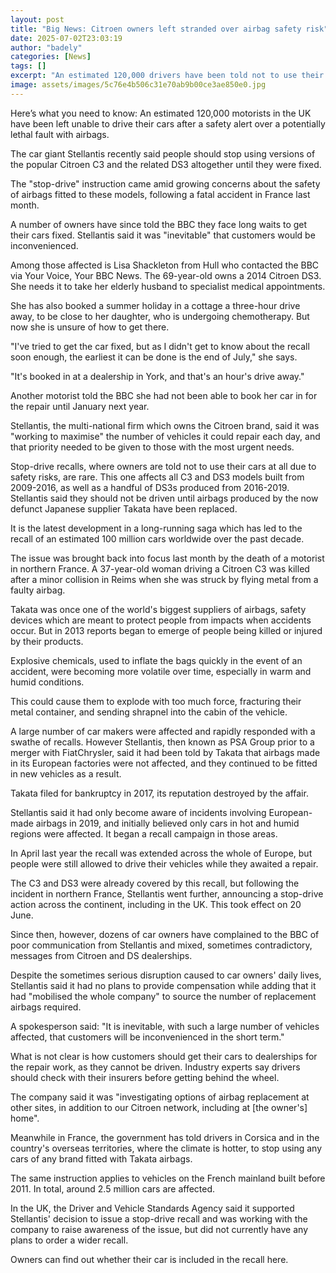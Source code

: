 ```yaml
---
layout: post
title: "Big News: Citroen owners left stranded over airbag safety risk"
date: 2025-07-02T23:03:19
author: "badely"
categories: [News]
tags: []
excerpt: "An estimated 120,000 drivers have been told not to use their vehicles following a fatal accident in France."
image: assets/images/5c76e4b506c31e70ab9b00ce3ae850e0.jpg
---
```


Here’s what you need to know: An estimated 120,000 motorists in the UK have been left unable to drive their cars after a safety alert over a potentially lethal fault with airbags.

The car giant Stellantis recently said people should stop using versions of the popular Citroen C3 and the related DS3 altogether until they were fixed.

The "stop-drive" instruction came amid growing concerns about the safety of airbags fitted to these models, following a fatal accident in France last month.

A number of owners have since told the BBC they face long waits to get their cars fixed. Stellantis said it was "inevitable" that customers would be inconvenienced.

Among those affected is Lisa Shackleton from Hull who contacted the BBC via Your Voice, Your BBC News. The 69-year-old owns a 2014 Citroen DS3. She needs it to take her elderly husband to specialist medical appointments.

She has also booked a summer holiday in a cottage a three-hour drive away, to be close to her daughter, who is undergoing chemotherapy. But now she is unsure of how to get there.

"I've tried to get the car fixed, but as I didn't get to know about the recall soon enough, the earliest it can be done is the end of July," she says.

"It's booked in at a dealership in York, and that's an hour's drive away."

Another motorist told the BBC she had not been able to book her car in for the repair until January next year.

Stellantis, the multi-national firm which owns the Citroen brand, said it was "working to maximise" the number of vehicles it could repair each day, and that priority needed to be given to those with the most urgent needs.

Stop-drive recalls, where owners are told not to use their cars at all due to safety risks, are rare. This one affects all C3 and DS3 models built from 2009-2016, as well as a handful of DS3s produced from 2016-2019. Stellantis said they should not be driven until airbags produced by the now defunct Japanese supplier Takata have been replaced.

It is the latest development in a long-running saga which has led to the recall of an estimated 100 million cars worldwide over the past decade.

The issue was brought back into focus last month by the death of a motorist in northern France. A 37-year-old woman driving a Citroen C3 was killed after a minor collision in Reims when she was struck by flying metal from a faulty airbag.

Takata was once one of the world's biggest suppliers of airbags, safety devices which are meant to protect people from impacts when accidents occur. But in 2013 reports began to emerge of people being killed or injured by their products. 

Explosive chemicals, used to inflate the bags quickly in the event of an accident, were becoming more volatile over time, especially in warm and humid conditions.

This could cause them to explode with too much force, fracturing their metal container, and sending shrapnel into the cabin of the vehicle.

A large number of car makers were affected and rapidly responded with a swathe of recalls. However Stellantis, then known as PSA Group prior to a merger with FiatChrysler, said it had been told by Takata that airbags made in its European factories were not affected, and they continued to be fitted in new vehicles as a result.

Takata filed for bankruptcy in 2017, its reputation destroyed by the affair.

Stellantis said it had only become aware of incidents involving European-made airbags in 2019, and initially believed only cars in hot and humid regions were affected. It began a recall campaign in those areas.

In April last year the recall was extended across the whole of Europe, but people were still allowed to drive their vehicles while they awaited a repair.

The C3 and DS3 were already covered by this recall, but following the incident in northern France, Stellantis went further, announcing a stop-drive action across the continent, including in the UK. This took effect on 20 June. 

Since then, however, dozens of car owners have complained to the BBC of poor communication from Stellantis and mixed, sometimes contradictory, messages from Citroen and DS dealerships.

Despite the sometimes serious disruption caused to car owners' daily lives, Stellantis said it had no plans to provide compensation while adding that it had "mobilised the whole company" to source the number of replacement airbags required.

A spokesperson said: "It is inevitable, with such a large number of vehicles affected, that customers will be inconvenienced in the short term."

What is not clear is how customers should get their cars to dealerships for the repair work, as they cannot be driven. Industry experts say drivers should check with their insurers before getting behind the wheel.

The company said it was "investigating options of airbag replacement at other sites, in addition to our Citroen network, including at [the owner's] home".

Meanwhile in France, the government has told drivers in Corsica and in the country's overseas territories, where the climate is hotter, to stop using any cars of any brand fitted with Takata airbags.

The same instruction applies to vehicles on the French mainland built before 2011. In total, around 2.5 million cars are affected.

In the UK, the Driver and Vehicle Standards Agency said it supported Stellantis' decision to issue a stop-drive recall and was working with the company to raise awareness of the issue, but did not currently have any plans to order a wider recall.

Owners can find out whether their car is included in the recall here.

